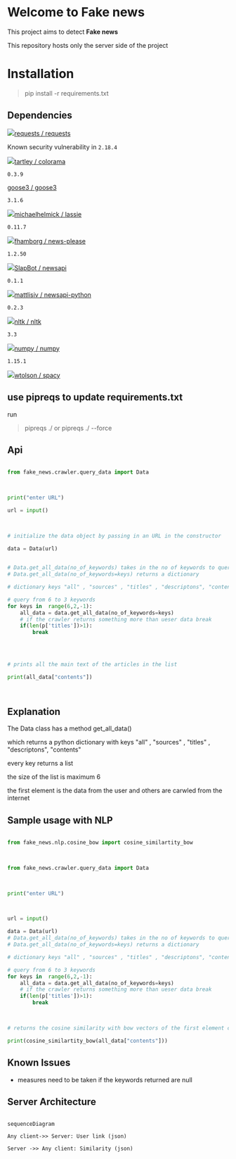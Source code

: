 
# Welcome to Fake news

  

This project aims to detect **Fake news**

This repository hosts only the server side of the project

  
  

# Installation

  

> pip install -r requirements.txt

  

## Dependencies

  

[![](https://avatars1.githubusercontent.com/u/2805331?s=20&v=4)](https://github.com/requests)[requests / requests](https://github.com/requests/requests)

  

Known security vulnerability in `2.18.4`

  

[![](https://avatars1.githubusercontent.com/u/137979?s=20&v=4)](https://github.com/tartley)[tartley / colorama](https://github.com/tartley/colorama)

  

`0.3.9`

  

[](https://github.com/goose3)[goose3 / goose3](https://github.com/goose3/goose3)

  

`3.1.6`

  

[![](https://avatars1.githubusercontent.com/u/352270?s=20&v=4)](https://github.com/michaelhelmick)[michaelhelmick / lassie](https://github.com/michaelhelmick/lassie)

  

`0.11.7`

  

[![](https://avatars1.githubusercontent.com/u/18700166?s=20&v=4)](https://github.com/fhamborg)[fhamborg / news-please](https://github.com/fhamborg/news-please)

  

`1.2.50`

  

[![](https://avatars2.githubusercontent.com/u/16611468?s=20&v=4)](https://github.com/SlapBot)[SlapBot / newsapi](https://github.com/SlapBot/newsapi)

  

`0.1.1`

  

[![](https://avatars3.githubusercontent.com/u/7389877?s=20&v=4)](https://github.com/mattlisiv)[mattlisiv / newsapi-python](https://github.com/mattlisiv/newsapi-python)

  

`0.2.3`

  

[![](https://avatars0.githubusercontent.com/u/124114?s=20&v=4)](https://github.com/nltk)[nltk / nltk](https://github.com/nltk/nltk)

  

`3.3`

  

[![](https://avatars3.githubusercontent.com/u/288276?s=20&v=4)](https://github.com/numpy)[numpy / numpy](https://github.com/numpy/numpy)

  

`1.15.1`

  

[![](https://avatars0.githubusercontent.com/u/544858?s=20&v=4)](https://github.com/wtolson)[wtolson / spacy](https://github.com/wtolson/spacy)

  

## use pipreqs to update requirements.txt

run

> pipreqs ./ or pipreqs ./ --force

  
  

## Api

  

```python

from fake_news.crawler.query_data import Data

  

print("enter URL")

url = input()

  

# initialize the data object by passing in an URL in the constructor

data = Data(url)

  
# Data.get_all_data(no_of_keywords) takes in the no of keywords to query
# Data.get_all_data(no_of_keywords=keys) returns a dictionary

# dictionary keys "all" , "sources" , "titles" , "descriptons", "contents"

# query from 6 to 3 keywords
for keys in  range(6,2,-1):
	all_data = data.get_all_data(no_of_keywords=keys)
	# if the crawler returns something more than ueser data break
	if(len(p['titles'])>1):
		break
  

  

# prints all the main text of the articles in the list

print(all_data["contents"])

  

```

  

## Explanation

  

The Data class has a method get_all_data()

which returns a python dictionary with keys "all" , "sources" , "titles" , "descriptons", "contents"

every key returns a list

the size of the list is maximum 6

the first element is the data from the user and others are carwled from the internet

  

## Sample usage with NLP

  

```python

from fake_news.nlp.cosine_bow import cosine_similartity_bow

  

from fake_news.crawler.query_data import Data

  

print("enter URL")

  

url = input()

data = Data(url)
# Data.get_all_data(no_of_keywords) takes in the no of keywords to query
# Data.get_all_data(no_of_keywords=keys) returns a dictionary

# dictionary keys "all" , "sources" , "titles" , "descriptons", "contents"

# query from 6 to 3 keywords
for keys in  range(6,2,-1):
	all_data = data.get_all_data(no_of_keywords=keys)
	# if the crawler returns something more than ueser data break
	if(len(p['titles'])>1):
		break

  

# returns the cosine similarity with bow vectors of the first element compared to all

print(cosine_similartity_bow(all_data["contents"]))

```

  
  

## Known Issues

  

- measures need to be taken if the keywords returned are null

  

## Server Architecture

  

```mermaid

sequenceDiagram

Any client->> Server: User link (json)

Server ->> Any client: Similarity (json)

  
  

```